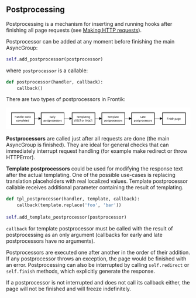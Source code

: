 ## Postprocessing

Postprocessing is a mechanism for inserting and running hooks after finishing all page requests
(see [Making HTTP requests](/docs/http-client.md)).

Postprocessor can be added at any moment before finishing the main AsyncGroup:

```python
self.add_postprocessor(postprocessor)
```

where `postprocessor` is a callable:

```python
def postprocessor(handler, callback):
    callback()
```

There are two types of postprocessors in Frontik:

![Postprocessing](/docs/postprocessing.png)

__Postprocessors__ are called just after all requests are done (the main AsyncGroup is finished). They are ideal
for general checks that can immediately interrupt request handling (for example make redirect or throw HTTPError).

__Template postprocessors__ could be used for modifying the response text after the actual templating.
One of the possible use-cases is replacing translation placeholders with real localized values.
Template postprocessor callable receives additional parameter containing the result of templating.

```python
def tpl_postprocessor(handler, template, callback):
    callback(template.replace('foo', 'bar'))

self.add_template_postprocessor(postprocessor)
```

`callback` for template postprocessor must be called with the result of postprocessing as an only argument
(callbacks for early and late postprocessors have no arguments).

Postprocessors are executed one after another in the order of their addition.
If any postprocessor throws an exception, the page would be finished with an error.
Postprocessing can also be interrupted by calling `self.redirect` or `self.finish`
methods, which explicitly generate the response.

If a postprocessor is not interrupted and does not call its callback either, the page will not be finished
and will freeze indefinitely.
